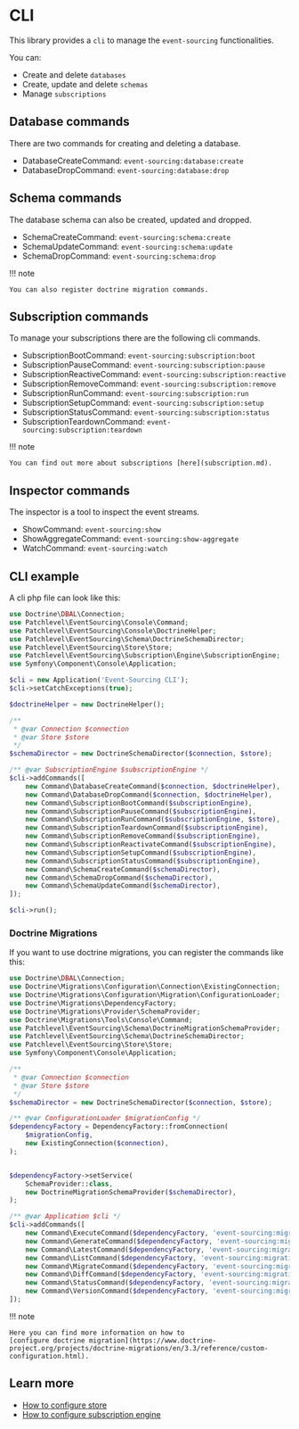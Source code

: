 # CLI

This library provides a `cli` to manage the `event-sourcing` functionalities.

You can:

* Create and delete `databases`
* Create, update and delete `schemas`
* Manage `subscriptions`

## Database commands

There are two commands for creating and deleting a database.

* DatabaseCreateCommand: `event-sourcing:database:create`
* DatabaseDropCommand: `event-sourcing:database:drop`

## Schema commands

The database schema can also be created, updated and dropped.

* SchemaCreateCommand: `event-sourcing:schema:create`
* SchemaUpdateCommand: `event-sourcing:schema:update`
* SchemaDropCommand: `event-sourcing:schema:drop`

!!! note

    You can also register doctrine migration commands.
    
## Subscription commands

To manage your subscriptions there are the following cli commands.

* SubscriptionBootCommand: `event-sourcing:subscription:boot`
* SubscriptionPauseCommand: `event-sourcing:subscription:pause`
* SubscriptionReactiveCommand: `event-sourcing:subscription:reactive`
* SubscriptionRemoveCommand: `event-sourcing:subscription:remove`
* SubscriptionRunCommand: `event-sourcing:subscription:run`
* SubscriptionSetupCommand: `event-sourcing:subscription:setup`
* SubscriptionStatusCommand: `event-sourcing:subscription:status`
* SubscriptionTeardownCommand: `event-sourcing:subscription:teardown`

!!! note

    You can find out more about subscriptions [here](subscription.md).
    
## Inspector commands

The inspector is a tool to inspect the event streams.

* ShowCommand: `event-sourcing:show`
* ShowAggregateCommand: `event-sourcing:show-aggregate`
* WatchCommand: `event-sourcing:watch`

## CLI example

A cli php file can look like this:

```php
use Doctrine\DBAL\Connection;
use Patchlevel\EventSourcing\Console\Command;
use Patchlevel\EventSourcing\Console\DoctrineHelper;
use Patchlevel\EventSourcing\Schema\DoctrineSchemaDirector;
use Patchlevel\EventSourcing\Store\Store;
use Patchlevel\EventSourcing\Subscription\Engine\SubscriptionEngine;
use Symfony\Component\Console\Application;

$cli = new Application('Event-Sourcing CLI');
$cli->setCatchExceptions(true);

$doctrineHelper = new DoctrineHelper();

/**
 * @var Connection $connection
 * @var Store $store
 */
$schemaDirector = new DoctrineSchemaDirector($connection, $store);

/** @var SubscriptionEngine $subscriptionEngine */
$cli->addCommands([
    new Command\DatabaseCreateCommand($connection, $doctrineHelper),
    new Command\DatabaseDropCommand($connection, $doctrineHelper),
    new Command\SubscriptionBootCommand($subscriptionEngine),
    new Command\SubscriptionPauseCommand($subscriptionEngine),
    new Command\SubscriptionRunCommand($subscriptionEngine, $store),
    new Command\SubscriptionTeardownCommand($subscriptionEngine),
    new Command\SubscriptionRemoveCommand($subscriptionEngine),
    new Command\SubscriptionReactivateCommand($subscriptionEngine),
    new Command\SubscriptionSetupCommand($subscriptionEngine),
    new Command\SubscriptionStatusCommand($subscriptionEngine),
    new Command\SchemaCreateCommand($schemaDirector),
    new Command\SchemaDropCommand($schemaDirector),
    new Command\SchemaUpdateCommand($schemaDirector),
]);

$cli->run();
```
### Doctrine Migrations

If you want to use doctrine migrations, you can register the commands like this:

```php
use Doctrine\DBAL\Connection;
use Doctrine\Migrations\Configuration\Connection\ExistingConnection;
use Doctrine\Migrations\Configuration\Migration\ConfigurationLoader;
use Doctrine\Migrations\DependencyFactory;
use Doctrine\Migrations\Provider\SchemaProvider;
use Doctrine\Migrations\Tools\Console\Command;
use Patchlevel\EventSourcing\Schema\DoctrineMigrationSchemaProvider;
use Patchlevel\EventSourcing\Schema\DoctrineSchemaDirector;
use Patchlevel\EventSourcing\Store\Store;
use Symfony\Component\Console\Application;

/**
 * @var Connection $connection
 * @var Store $store
 */
$schemaDirector = new DoctrineSchemaDirector($connection, $store);

/** @var ConfigurationLoader $migrationConfig */
$dependencyFactory = DependencyFactory::fromConnection(
    $migrationConfig,
    new ExistingConnection($connection),
);


$dependencyFactory->setService(
    SchemaProvider::class,
    new DoctrineMigrationSchemaProvider($schemaDirector),
);

/** @var Application $cli */
$cli->addCommands([
    new Command\ExecuteCommand($dependencyFactory, 'event-sourcing:migrations:execute'),
    new Command\GenerateCommand($dependencyFactory, 'event-sourcing:migrations:generate'),
    new Command\LatestCommand($dependencyFactory, 'event-sourcing:migrations:latest'),
    new Command\ListCommand($dependencyFactory, 'event-sourcing:migrations:list'),
    new Command\MigrateCommand($dependencyFactory, 'event-sourcing:migrations:migrate'),
    new Command\DiffCommand($dependencyFactory, 'event-sourcing:migrations:diff'),
    new Command\StatusCommand($dependencyFactory, 'event-sourcing:migrations:status'),
    new Command\VersionCommand($dependencyFactory, 'event-sourcing:migrations:version'),
]);
```
!!! note

    Here you can find more information on how to 
    [configure doctrine migration](https://www.doctrine-project.org/projects/doctrine-migrations/en/3.3/reference/custom-configuration.html).

## Learn more

* [How to configure store](store.md)
* [How to configure subscription engine](subscription.md)
